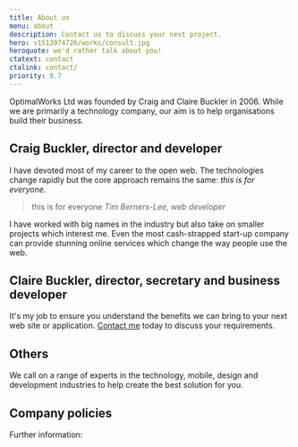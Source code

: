 ```yaml
---
title: About us
menu: about
description: Contact us to discuss your next project.
hero: v1513974726/works/consult.jpg
heroquote: we'd rather talk about you!
ctatext: contact
ctalink: contact/
priority: 0.7
---
```


OptimalWorks Ltd was founded by Craig and Claire Buckler in 2006. While we are primarily a technology company, our aim is to help organisations build their business.


## Craig Buckler, director and developer
I have devoted most of my career to the open web. The technologies change rapidly but the core approach remains the same: *this is for everyone*.

> this is for everyone
<cite>Tim Berners-Lee, web developer</cite>

I have worked with big names in the industry but also take on smaller projects which interest me. Even the most cash-strapped start-up company can provide stunning online services which change the way people use the web.


## Claire Buckler, director, secretary and business developer
It's my job to ensure you understand the benefits we can bring to your next web site or application. [Contact me]([root]contact/) today to discuss your requirements.


## Others
We call on a range of experts in the technology, mobile, design and development industries to help create the best solution for you.


## Company policies
Further information:
